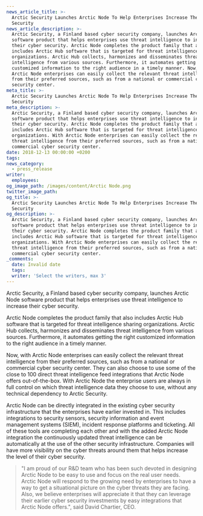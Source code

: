 ```yaml
---
news_article_title: >-
  Arctic Security Launches Arctic Node To Help Enterprises Increase Their Cyber
  Security
news_article_description: >-
  Arctic Security, a Finland based cyber security company, launches Arctic Node
  software product that helps enterprises use threat intelligence to increase
  their cyber security. Arctic Node completes the product family that also
  includes Arctic Hub software that is targeted for threat intelligence sharing
  organizations. Arctic Hub collects, harmonizes and disseminates threat
  intelligence from various sources. Furthermore, it automates getting the right
  customized information to the right audience in a timely manner. Now, with
  Arctic Node enterprises can easily collect the relevant threat intelligence
  from their preferred sources, such as from a national or commercial cyber
  security center.
meta_title: >-
  Arctic Security Launches Arctic Node To Help Enterprises Increase Their Cyber
  Security
meta_description: >-
  Arctic Security, a Finland based cyber security company, launches Arctic Node
  software product that helps enterprises use threat intelligence to increase
  their cyber security. Arctic Node completes the product family that also
  includes Arctic Hub software that is targeted for threat intelligence sharing
  organizations. With Arctic Node enterprises can easily collect the relevant
  threat intelligence from their preferred sources, such as from a national or
  commercial cyber security center.
date: 2018-12-13 00:00:00 +0200
tags:
news_category:
  - press_release
writer:
  employees:
og_image_path: /images/content/Arctic Node.png
twitter_image_path:
og_title: >-
  Arctic Security Launches Arctic Node To Help Enterprises Increase Their Cyber
  Security
og_description: >-
  Arctic Security, a Finland based cyber security company, launches Arctic Node
  software product that helps enterprises use threat intelligence to increase
  their cyber security. Arctic Node completes the product family that also
  includes Arctic Hub software that is targeted for threat intelligence sharing
  organizations. With Arctic Node enterprises can easily collect the relevant
  threat intelligence from their preferred sources, such as from a national or
  commercial cyber security center.
_comments:
  date: Invalid date
  tags:
  writer: 'Select the writers, max 3'
---
```


Arctic Security, a Finland based cyber security company, launches Arctic Node software product that helps enterprises use threat intelligence to increase their cyber security.

Arctic Node completes the product family that also includes Arctic Hub software that is targeted for threat intelligence sharing organizations. Arctic Hub collects, harmonizes and disseminates threat intelligence from various sources. Furthermore, it automates getting the right customized information to the right audience in a timely manner.

Now, with Arctic Node enterprises can easily collect the relevant threat intelligence from their preferred sources, such as from a national or commercial cyber security center. They can also choose to use some of the close to 100 direct threat intelligence feed integrations that Arctic Node offers out-of-the-box. With Arctic Node the enterprise users are always in full control on which threat intelligence data they choose to use, without any technical dependency to Arctic Security.

Arctic Node can be directly integrated in the existing cyber security infrastructure that the enterprises have earlier invested in. This includes integrations to security sensors, security information and event management systems (SIEM), incident response platforms and ticketing. All of these tools are completing each other and with the added Arctic Node integration the continuously updated threat intelligence can be automatically at the use of the other security infrastructure. Companies will have more visibility on the cyber threats around them that helps increase the level of their cyber security.

> "I am proud of our R&D team who has been such devoted in designing Arctic Node to be easy to use and focus on the real user needs.  Arctic Node will respond to the growing need by enterprises to have a way to get a situational picture on the cyber threats they are facing. Also, we believe enterprises will appreciate it that they can leverage their earlier cyber security investments by easy integrations that Arctic Node offers.", said David Chartier, CEO.